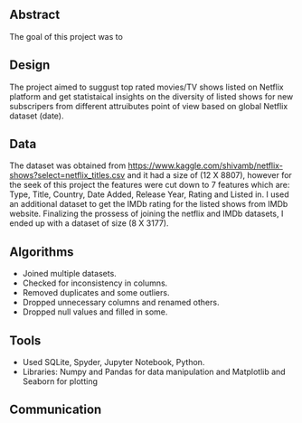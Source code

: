 
## Abstract
The goal of this project was to    

## Design
The project aimed to suggust top rated movies/TV shows listed on Netflix platform and get statistaical insights on the diversity of listed shows for new subscripers from different attruibutes point of view based on global Netflix dataset (date).

## Data
The dataset was obtained from https://www.kaggle.com/shivamb/netflix-shows?select=netflix_titles.csv and it had a size of (12 X 8807), however for the seek of this project the features were cut down to 7 features which are: Type, Title, Country, Date Added, Release Year, Rating and Listed in. I used an additional dataset to get the IMDb rating for the listed shows from IMDb website. Finalizing the prossess of joining the netflix and IMDb datasets, I ended up with a dataset of size (8 X 3177).

## Algorithms
- Joined multiple datasets.
- Checked for inconsistency in columns.
- Removed duplicates and some outliers.
- Dropped unnecessary columns and renamed others.
- Dropped null values and filled in some.

## Tools
- Used SQLite, Spyder, Jupyter Notebook, Python.
- Libraries: Numpy and Pandas for data manipulation and Matplotlib and Seaborn for plotting

## Communication
